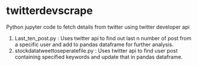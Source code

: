 # twitterdevscrape
Python jupyter code to fetch details from twitter using twitter developer api

1. Last_ten_post.py : Uses twitter api to find out last n number of post from a specific user and add to pandas dataframe for further analysis.
2. stockdatatweettoseperatefile.py : Uses twitter api to find user post containing specified keywords and update that in pandas dataframe.
